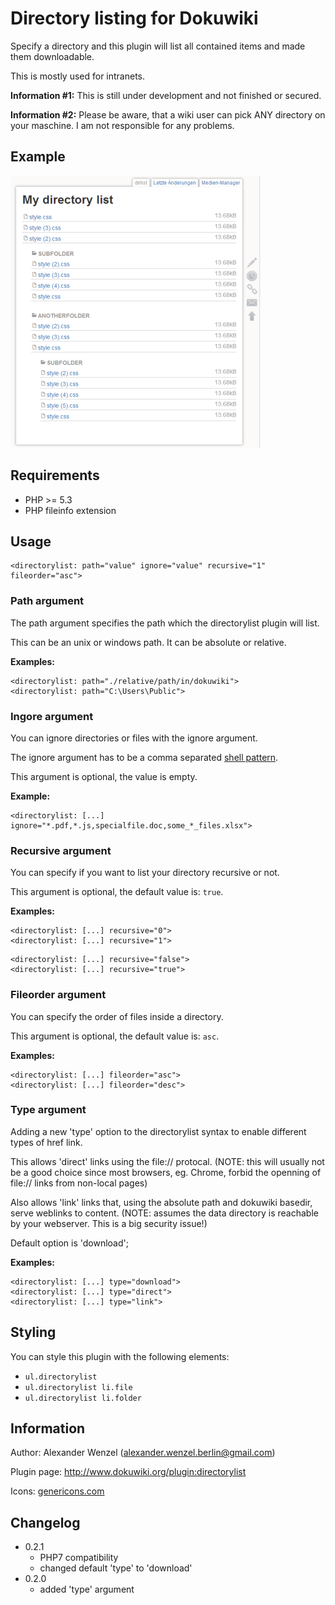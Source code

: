 # Directory listing for Dokuwiki

Specify a directory and this plugin will list all contained items and made them downloadable.

This is mostly used for intranets.

**Information #1:** This is still under development and not finished or secured.

**Information #2:** Please be aware, that a wiki user can pick ANY directory on your maschine. I am not responsible for any problems.

## Example

![Image](example1.png?raw=true)

## Requirements

  * PHP >= 5.3
  * PHP fileinfo extension

## Usage

````
<directorylist: path="value" ignore="value" recursive="1" fileorder="asc">
````

### Path argument

The path argument specifies the path which the directorylist plugin will list.

This can be an unix or windows path. It can be absolute or relative.

**Examples:**

````
<directorylist: path="./relative/path/in/dokuwiki">
<directorylist: path="C:\Users\Public">
````

### Ingore argument

You can ignore directories or files with the ignore argument.

The ignore argument has to be a comma separated [shell pattern](http://www.php.net/manual/en/function.fnmatch.php).

This argument is optional, the  value is empty.

**Example:**

````
<directorylist: [...] ignore="*.pdf,*.js,specialfile.doc,some_*_files.xlsx">
````

### Recursive argument

You can specify if you want to list your directory recursive or not.

This argument is optional, the default value is: ``true``.

**Examples:**

````
<directorylist: [...] recursive="0">
<directorylist: [...] recursive="1">
````

````
<directorylist: [...] recursive="false">
<directorylist: [...] recursive="true">
````

### Fileorder argument

You can specify the order of files inside a directory.

This argument is optional, the default value is: ``asc``.

**Examples:**

````
<directorylist: [...] fileorder="asc">
<directorylist: [...] fileorder="desc">
````

### Type argument

Adding a new 'type' option to the directorylist syntax to enable different types of href link.

This allows 'direct' links using the file:// protocal.
(NOTE: this will usually not be a good choice since most browsers, eg. Chrome, forbid the openning of file:// links from non-local pages)

Also allows 'link' links that, using the absolute path and dokuwiki basedir, serve weblinks to content.
(NOTE: assumes the data directory is reachable by your webserver. This is a big security issue!)

Default option is 'download';

**Examples:**

````
<directorylist: [...] type="download">
<directorylist: [...] type="direct">
<directorylist: [...] type="link">
````

## Styling

You can style this plugin with the following elements:

  * ``ul.directorylist``
  * ``ul.directorylist li.file``
  * ``ul.directorylist li.folder``

## Information

Author: Alexander Wenzel (alexander.wenzel.berlin@gmail.com)

Plugin page: http://www.dokuwiki.org/plugin:directorylist

Icons: [genericons.com](http://genericons.com)

## Changelog

* 0.2.1
    * PHP7 compatibility
    * changed default 'type' to 'download'
* 0.2.0
    * added 'type' argument